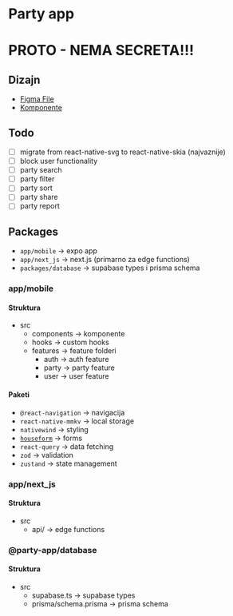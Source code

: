 # Party app

# PROTO - NEMA SECRETA!!!

## Dizajn

- [Figma File](https://www.figma.com/file/AJCEXi6P13yXk1yh6gXvG3/)
- [Komponente](/apps/mobile/src/components/)

## Todo

- [ ] migrate from react-native-svg to react-native-skia (najvaznije)
- [ ] block user functionality
- [ ] party search
- [ ] party filter
- [ ] party sort
- [ ] party share
- [ ] party report

## Packages

- `app/mobile` -> expo app
- `app/next_js` -> next.js (primarno za edge functions)
- `packages/database` -> supabase types i prisma schema

### app/mobile

#### Struktura

- src
  - components -> komponente
  - hooks -> custom hooks
  - features -> feature folderi
    - auth -> auth feature
    - party -> party feature
    - user -> user feature

#### Paketi

- `@react-navigation` -> navigacija
- `react-native-mmkv` -> local storage
- `nativewind` -> styling
- [`houseform`](https://houseform.dev) -> forms
- `react-query` -> data fetching
- `zod` -> validation
- `zustand` -> state management

### app/next_js

#### Struktura

- src
  - api/ -> edge functions

### @party-app/database

#### Struktura

- src
  - supabase.ts -> supabase types
  - prisma/schema.prisma -> prisma schema
